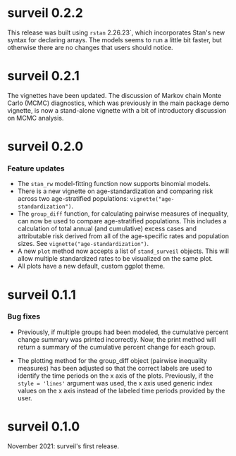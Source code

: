 # surveil 0.2.2

This release was built using `rstan` 2.26.23`, which incorporates Stan's new syntax for declaring arrays. The models seems to run a little bit faster, but otherwise there are no changes that users should notice.

# surveil 0.2.1

The vignettes have been updated. The discussion of Markov chain Monte Carlo (MCMC) diagnostics, which was previously in the main package demo vignette, is now a stand-alone vignette with a bit of introductory discussion on MCMC analysis.

# surveil 0.2.0

### Feature updates

 - The `stan_rw` model-fitting function now supports binomial models.
 - There is a new vignette on age-standardization and comparing risk across two age-stratified populations: `vignette("age-standardization")`.
 - The `group_diff` function, for calculating pairwise measures of inequality, can now be used to compare age-stratified populations. This includes a calculation of total annual (and cumulative) excess cases and attributable risk derived from all of the age-specific rates and population sizes. See `vignette("age-standardization")`.
 - A new `plot` method now accepts a list of `stand_surveil` objects. This will allow multiple standardized rates to be visualized on the same plot.
 - All plots have a new default, custom ggplot theme.


# surveil 0.1.1

### Bug fixes

  - Previously, if multiple groups had been modeled, the cumulative percent change summary was printed incorrectly. Now, the print method will return a summary of the cumulative percent change for each group.

  - The plotting method for the group_diff object (pairwise inequality measures) has been adjusted so that the correct labels are used to identify the time periods on the x axis of the plots. Previously, if the `style = 'lines'` argument was used, the x axis used generic index values on the x axis instead of the labeled time periods provided by the user.

 
# surveil 0.1.0

November 2021: surveil's first release.

